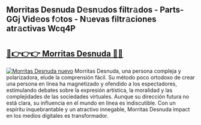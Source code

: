 ## Morritas Desnuda D𝚎sn𝚞dos filtr𝚊dos - Parts-GGj Vid𝚎os f𝚘tos - N𝚞evas filtr𝚊ciones atr𝚊ctivas Wcq4P

# <h2><a href="http://mbd8le.tromn.icu/?c=Morritas+Desnuda">🔗👉👉👉 Morritas Desnuda 🔗🔗</a></h2>

[![Morritas Desnuda nuevo](https://i.imgur.com/pEAQMta.gif)](http://mbd8le.tromn.icu/?c=Morritas+Desnuda)
Morritas Desnuda, una persona compleja y polarizadora, elude la comprensión fácil. Su método poco ortodoxo de crear una persona en línea ha magnetizado y ofendido a los espectadores, estimulando debates sobre la expresión artística, la moralidad y las complejidades de las sociedades virtuales. Aunque su dirección futura no está clara, su influencia en el mundo en línea es indiscutible. Con un espíritu inquebrantable y un atractivo innegable, Morritas Desnuda impact en los medios digitales es transformador.
